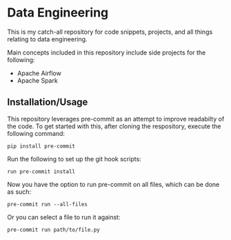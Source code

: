 # Data Engineering
This is my catch-all repository for code snippets, projects, and all things relating to data engineering.

Main concepts included in this repository include side projects for the following:
- Apache Airflow
- Apache Spark

## Installation/Usage

This repository leverages pre-commit as an attempt to improve readabilty of the code. To get started with this, after cloning the respository, execute the following command:

`pip install pre-commit`

Run the following to set up the git hook scripts:

`run pre-commit install`

Now you have the option to run pre-commit on all files, which can be done as such:

`pre-commit run --all-files`

Or you can select a file to run it against:

`pre-commit run path/to/file.py`
